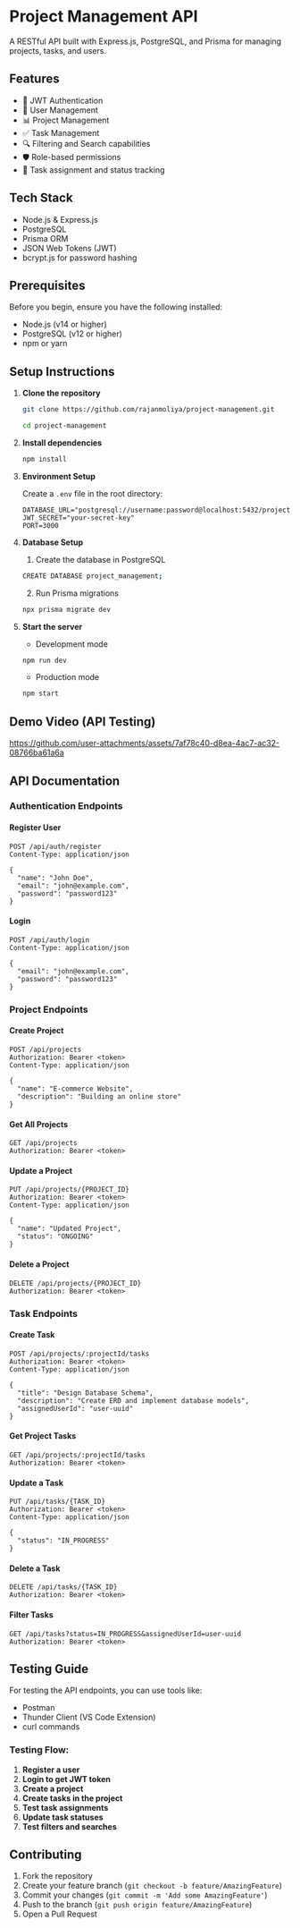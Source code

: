 # Project Management API

A RESTful API built with Express.js, PostgreSQL, and Prisma for managing projects, tasks, and users.

## Features

- 🔐 JWT Authentication
- 👥 User Management
- 📊 Project Management
- ✅ Task Management
- 🔍 Filtering and Search capabilities
- 🛡️ Role-based permissions
- 🎯 Task assignment and status tracking

## Tech Stack

- Node.js & Express.js
- PostgreSQL
- Prisma ORM
- JSON Web Tokens (JWT)
- bcrypt.js for password hashing

## Prerequisites

Before you begin, ensure you have the following installed:

- Node.js (v14 or higher)
- PostgreSQL (v12 or higher)
- npm or yarn

## Setup Instructions

1. **Clone the repository**

   ```bash
   git clone https://github.com/rajanmoliya/project-management.git
   ```

   ```bash
   cd project-management
   ```

2. **Install dependencies**

   ```bash
   npm install
   ```

3. **Environment Setup**

   Create a `.env` file in the root directory:

   ```env
   DATABASE_URL="postgresql://username:password@localhost:5432/project_management"
   JWT_SECRET="your-secret-key"
   PORT=3000
   ```

4. **Database Setup**

   1. Create the database in PostgreSQL

   ```bash
   CREATE DATABASE project_management;
   ```

   2. Run Prisma migrations

   ```bash
   npx prisma migrate dev
   ```

5. **Start the server**

   - Development mode

   ```bash
   npm run dev
   ```

   - Production mode

   ```bash
   npm start
   ```

## Demo Video (API Testing)



https://github.com/user-attachments/assets/7af78c40-d8ea-4ac7-ac32-08766ba61a6a



## API Documentation

### Authentication Endpoints

#### Register User

```http
POST /api/auth/register
Content-Type: application/json

{
  "name": "John Doe",
  "email": "john@example.com",
  "password": "password123"
}
```

#### Login

```http
POST /api/auth/login
Content-Type: application/json

{
  "email": "john@example.com",
  "password": "password123"
}
```

### Project Endpoints

#### Create Project

```http
POST /api/projects
Authorization: Bearer <token>
Content-Type: application/json

{
  "name": "E-commerce Website",
  "description": "Building an online store"
}
```

#### Get All Projects

```http
GET /api/projects
Authorization: Bearer <token>
```

#### Update a Project

```http
PUT /api/projects/{PROJECT_ID}
Authorization: Bearer <token>
Content-Type: application/json

{
  "name": "Updated Project",
  "status": "ONGOING"
}
```

#### Delete a Project

```http
DELETE /api/projects/{PROJECT_ID}
Authorization: Bearer <token>
```

### Task Endpoints

#### Create Task

```http
POST /api/projects/:projectId/tasks
Authorization: Bearer <token>
Content-Type: application/json

{
  "title": "Design Database Schema",
  "description": "Create ERD and implement database models",
  "assignedUserId": "user-uuid"
}
```

#### Get Project Tasks

```http
GET /api/projects/:projectId/tasks
Authorization: Bearer <token>
```

#### Update a Task

```http
PUT /api/tasks/{TASK_ID}
Authorization: Bearer <token>
Content-Type: application/json

{
  "status": "IN_PROGRESS"
}
```

#### Delete a Task

```http
DELETE /api/tasks/{TASK_ID}
Authorization: Bearer <token>
```

#### Filter Tasks

```http
GET /api/tasks?status=IN_PROGRESS&assignedUserId=user-uuid
Authorization: Bearer <token>
```

## Testing Guide

For testing the API endpoints, you can use tools like:

- Postman
- Thunder Client (VS Code Extension)
- curl commands

### Testing Flow:

1. **Register a user**
2. **Login to get JWT token**
3. **Create a project**
4. **Create tasks in the project**
5. **Test task assignments**
6. **Update task statuses**
7. **Test filters and searches**

## Contributing

1. Fork the repository
2. Create your feature branch (`git checkout -b feature/AmazingFeature`)
3. Commit your changes (`git commit -m 'Add some AmazingFeature'`)
4. Push to the branch (`git push origin feature/AmazingFeature`)
5. Open a Pull Request
